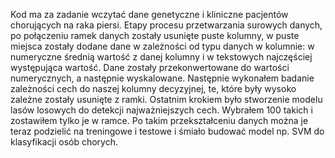 Kod ma za zadanie wczytać dane genetyczne i kliniczne pacjentów chorujących na raka piersi.
Etapy procesu przetwarzania surowych danych, po połączeniu ramek danych zostały usunięte puste kolumny, 
w puste miejsca zostały dodane dane w zależności od typu danych w kolumnie: w numeryczne średnią wartość z danej kolumny i w tekstowych najczęściej występująca wartość. 
Dane zostały przekonwertowane do wartości numerycznych, a następnie wyskalowane. 
Następnie wykonałem badanie zależności cech do naszej kolumny decyzyjnej, te, które były wysoko zależne zostały usunięte z ramki. 
Ostatnim krokiem było stworzenie modelu lasów losowych do detekcji najważniejszych cech. 
Wybrałem 100 takich i zostawiłem tylko je w ramce. 
Po takim przekształceniu danych można je teraz podzielić na treningowe i testowe i śmiało budować model np. SVM do klasyfikacji osób chorych.
